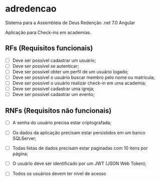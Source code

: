 # adredencao
Sistema para a Assembleia de Deus Redenção
.net 7.0
Angular

Aplicação para Check-ins em academias.

## RFs (Requisitos funcionais)

- [ ] Deve ser possível cadastrar um usuário;
- [ ] Deve ser possível se autenticar;
- [ ] Deve ser possível obter um perfil de um usuário logado;
- [ ] Deve ser possível o usuário buscar membro pelo nome ou matrícula;
- [ ] Deve ser possível o usuário realizar check-in em uma academia;
- [ ] Deve ser possível cadastrar uma igreja;
- [ ] Deve ser possível cadastrar um evento;

## RNFs (Requisitos não funcionais)

- [ ] A senha do usuário precisa estar criptografada;
- [ ] Os dados da aplicação precisam estar persistidos em um banco SQLServer;
- [ ] Todas listas de dados precisam estar paginadas com 10 itens por página;
- [ ] O usuário deve ser identificado por um JWT (JSON Web Token);
- [ ] Todos os usuários devem ter nível de acesso

